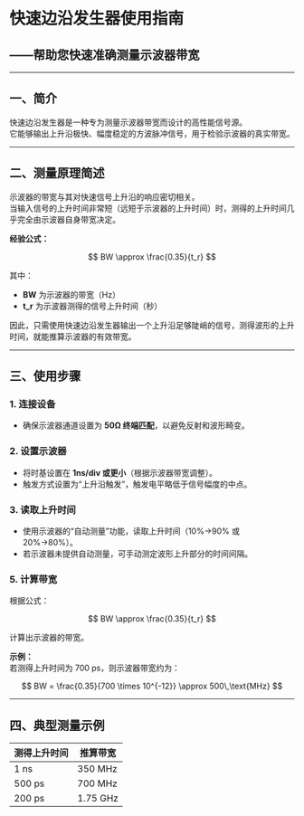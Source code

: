 # 快速边沿发生器使用指南  
## ——帮助您快速准确测量示波器带宽

---

## 一、简介

快速边沿发生器是一种专为测量示波器带宽而设计的高性能信号源。  
它能够输出上升沿极快、幅度稳定的方波脉冲信号，用于检验示波器的真实带宽。 

---

## 二、测量原理简述

示波器的带宽与其对快速信号上升沿的响应密切相关。  
当输入信号的上升时间非常短（远短于示波器的上升时间）时，测得的上升时间几乎完全由示波器自身带宽决定。

**经验公式：**

$$
BW \approx \frac{0.35}{t_r}
$$

其中：  
- **BW** 为示波器的带宽（Hz）  
- **t_r** 为示波器测得的信号上升时间（秒）  

因此，只需使用快速边沿发生器输出一个上升沿足够陡峭的信号，测得波形的上升时间，就能推算示波器的有效带宽。

---

## 三、使用步骤

### 1. 连接设备  
- 确保示波器通道设置为 **50Ω 终端匹配**，以避免反射和波形畸变。

### 2. 设置示波器
- 将时基设置在 **1ns/div 或更小**（根据示波器带宽调整）。  
- 触发方式设置为“上升沿触发”，触发电平略低于信号幅度的中点。  

### 3. 读取上升时间
- 使用示波器的“自动测量”功能，读取上升时间（10%→90% 或 20%→80%）。  
- 若示波器未提供自动测量，可手动测定波形上升部分的时间间隔。

### 5. 计算带宽
根据公式：

$$
BW \approx \frac{0.35}{t_r}
$$

计算出示波器的带宽。  

**示例：**  
若测得上升时间为 700 ps，则示波器带宽约为：

$$
BW = \frac{0.35}{700 \times 10^{-12}} \approx 500\,\text{MHz}
$$

---


## 四、典型测量示例

| 测得上升时间 | 推算带宽     |
| ------ | -------- |
| 1 ns   | 350 MHz  |
| 500 ps | 700 MHz  |
| 200 ps | 1.75 GHz |



